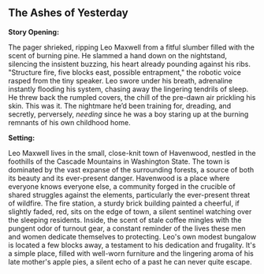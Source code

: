 ## The Ashes of Yesterday

**Story Opening:**

The pager shrieked, ripping Leo Maxwell from a fitful slumber filled with the scent of burning pine. He slammed a hand down on the nightstand, silencing the insistent buzzing, his heart already pounding against his ribs. "Structure fire, five blocks east, possible entrapment," the robotic voice rasped from the tiny speaker. Leo swore under his breath, adrenaline instantly flooding his system, chasing away the lingering tendrils of sleep. He threw back the rumpled covers, the chill of the pre-dawn air prickling his skin. This was it. The nightmare he’d been training for, dreading, and secretly, perversely, *needing* since he was a boy staring up at the burning remnants of his own childhood home.

**Setting:**

Leo Maxwell lives in the small, close-knit town of Havenwood, nestled in the foothills of the Cascade Mountains in Washington State. The town is dominated by the vast expanse of the surrounding forests, a source of both its beauty and its ever-present danger. Havenwood is a place where everyone knows everyone else, a community forged in the crucible of shared struggles against the elements, particularly the ever-present threat of wildfire. The fire station, a sturdy brick building painted a cheerful, if slightly faded, red, sits on the edge of town, a silent sentinel watching over the sleeping residents. Inside, the scent of stale coffee mingles with the pungent odor of turnout gear, a constant reminder of the lives these men and women dedicate themselves to protecting. Leo's own modest bungalow is located a few blocks away, a testament to his dedication and frugality. It's a simple place, filled with well-worn furniture and the lingering aroma of his late mother's apple pies, a silent echo of a past he can never quite escape.

